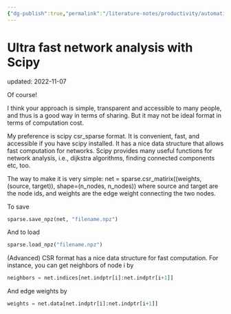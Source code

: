 ```yaml
---
{"dg-publish":true,"permalink":"/literature-notes/productivity/automation/ultra-fast-network-analysis-with-scipy/","dgHomeLink":true,"dgPassFrontmatter":false}
---
```



# Ultra fast network analysis with Scipy
updated: 2022-11-07

Of course! 

I think your approach is simple, transparent and accessible to many people, and thus is a good way in terms of sharing. But it may not be ideal format in terms of computation cost. 

My preference is scipy csr_sparse format. It is convenient, fast, and accessible if you have scipy installed. It has a nice data structure that allows fast computation for networks. Scipy provides many useful functions for network analysis, i.e., dijkstra algorithms, finding connected components etc, too. 

The way to make it is very simple: 
net = sparse.csr_matirix((weights, (source, target)), shape=(n_nodes, n_nodes))
where source and target are the node ids, and weights are the edge weight connecting the two nodes. 

To save
```python
sparse.save_npz(net, "filename.npz")
```

And to load
```python
sparse.load_npz("filename.npz")
```


(Advanced) CSR format has a nice data structure for fast computation.  For instance, you can get neighbors of node i by 
```python
neighbors = net.indices[net.indptr[i]:net.indptr[i+1]]
```
And edge weights by 
```python
weights = net.data[net.indptr[i]:net.indptr[i+1]]
```
